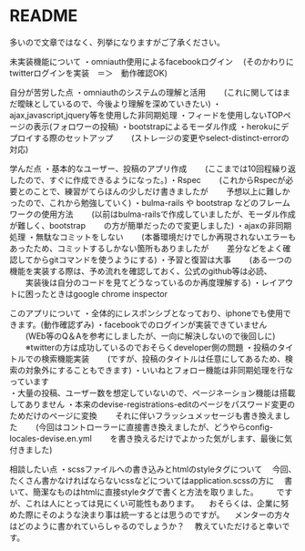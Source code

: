 # README

多いので文章ではなく、列挙になりますがご了承ください。

未実装機能について
・omniauth使用によるfacebookログイン
　(そのかわりにtwitterログインを実装　＝＞　動作確認OK)

自分が苦労した点
・omniauthのシステムの理解と活用
　　(これに関してはまだ曖昧としているので、今後より理解を深めていきたい)
・ajax,javascript,jquery等を使用した非同期処理
・フィードを使用しないTOPページの表示(フォロワーの投稿)
・bootstrapによるモーダル作成
・herokuにデプロイする際のセットアップ
　　(ストレージの変更やselect-distinct-errorの対応)

学んだ点
・基本的なユーザー、投稿のアプリ作成
　　(ここまでは10回程繰り返したので、すぐに作成できるようになった。)
・Rspec
　　(これからRspecが必要とのことで、練習がてらほんの少しだけ書きましたが
　　予想以上に難しかったので、これから勉強していく)
・bulma-rails や bootstrap などのフレームワークの使用方法
　　(以前はbulma-railsで作成していましたが、モーダル作成が難しく、bootstrap
　　の方が簡単だったので変更しました)
・ajaxの非同期処理
・無駄なコミットをしない
　　(本番環境だけでしか再現されないエラーもあったため、コミットするしかない箇所もありましたが
　　差分などをよく確認してからgitコマンドを使うようにする)
・予習と復習は大事
　　(ある一つの機能を実装する際は、予め流れを確認しておく、公式のgithub等は必読、
　　実装後は自分のコードを見てどうなっているのか再度理解する)
・レイアウトに困ったときはgoogle chrome inspector

このアプリについて
・全体的にレスポンシブとなっており、iphoneでも使用できます。(動作確認ずみ)
・facebookでのログインが実装できていません
　　(WEb等のQ＆Aを参考にしましたが、一向に解決しないので後回しに)
　　※twitterの方は成功しているのでおそらくdeveloper側の問題
・投稿のタイトルでの検索機能実装
　　(ですが、投稿のタイトルは任意にしてあるため、検索の対象外にすることもできます)
・いいねとフォロー機能は非同期処理を行なっています	
・大量の投稿、ユーザー数を想定していないので、ページネーション機能は搭載してありません
・本来のdevise-registrations-editのページをパスワード変更のためだけのページに変換
　　それに伴いフラッシュメッセージも書き換えました
　　(今回はコントローラーに直接書き換えましたが、どうやらconfig-locales-devise.en.yml
　　を書き換えるだけでよかった気がします、最後に気付きました)

相談したい点
・scssファイルへの書き込みとhtmlのstyleタグについて
　今回、たくさん書かなければならないcssなどについてはapplication.scssの方に
　書いて、簡潔なものはhtmlに直接styleタグで書くと方法を取りました。
　　ですが、これは人にとっては見にくい可能性もあります。
　おそらくは、企業に努めた際にそのような決まり事は統一するとは思うのですが。
　メンターの方々はどのように書かれていらしゃるのでしょうか？
　教えていただけると幸いです。
